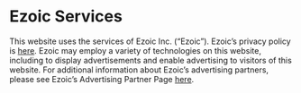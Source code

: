 Ezoic Services
==============

This website uses the services of Ezoic Inc. (“Ezoic”). Ezoic’s privacy policy is [here](https://www.ezoic.com/privacy-policy/). Ezoic may employ a variety of technologies on this website, including to display advertisements and enable advertising to visitors of this website. For additional information about Ezoic’s advertising partners, please see Ezoic’s Advertising Partner Page [here](https://www.ezoic.com/privacy-policy/ad-partners/).